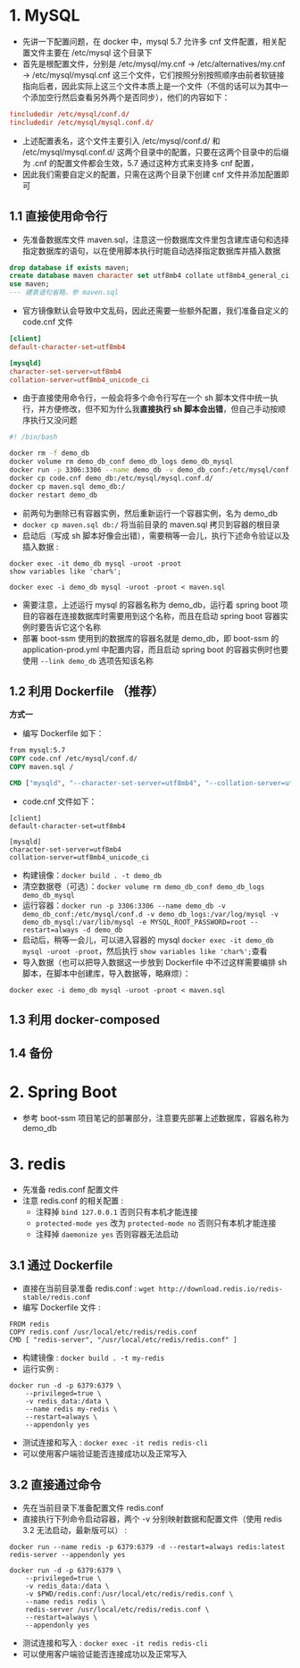 

# 1. MySQL

- 先讲一下配置问题，在 docker 中，mysql 5.7 允许多 cnf 文件配置，相关配置文件主要在 /etc/mysql 这个目录下
- 首先是根配置文件，分别是 /etc/mysql/my.cnf -> /etc/alternatives/my.cnf -> /etc/mysql/mysql.cnf 这三个文件，它们按照分别按照顺序由前者软链接指向后者，因此实际上这三个文件本质上是一个文件（不信的话可以为其中一个添加空行然后查看另外两个是否同步），他们的内容如下：
```cnf
!includedir /etc/mysql/conf.d/
!includedir /etc/mysql/mysql.conf.d/
```
- 上述配置表名，这个文件主要引入 /etc/mysql/conf.d/ 和 /etc/mysql/mysql.conf.d/ 这两个目录中的配置，只要在这两个目录中的后缀为 .cnf 的配置文件都会生效，5.7 通过这种方式来支持多 cnf 配置，
- 因此我们需要自定义的配置，只需在这两个目录下创建 cnf 文件并添加配置即可

## 1.1 直接使用命令行

- 先准备数据库文件 maven.sql，注意这一份数据库文件里包含建库语句和选择指定数据库的语句，以在使用脚本执行时能自动选择指定数据库并插入数据
```sql
drop database if exists maven;
create database maven character set utf8mb4 collate utf8mb4_general_ci;
use maven;
--- 建表语句省略，参 maven.sql
```
- 官方镜像默认会导致中文乱码，因此还需要一些额外配置，我们准备自定义的 code.cnf 文件
```cnf
[client]
default-character-set=utf8mb4

[mysqld]
character-set-server=utf8mb4
collation-server=utf8mb4_unicode_ci
```
- 由于直接使用命令行，一般会将多个命令行写在一个 sh 脚本文件中统一执行，并方便修改，但不知为什么我**直接执行 sh 脚本会出错**，但自己手动按顺序执行又没问题
```sh
#! /bin/bash

docker rm -f demo_db
docker volume rm demo_db_conf demo_db_logs demo_db_mysql
docker run -p 3306:3306 --name demo_db -v demo_db_conf:/etc/mysql/conf.d -v demo_db_logs:/logs -v demo_db_mysql:/var/lib/mysql -e MYSQL_ROOT_PASSWORD=root -e MYSQL_DATABASE=maven --restart=always -d mysql:5.7
docker cp code.cnf demo_db:/etc/mysql/mysql.conf.d/
docker cp maven.sql demo_db:/
docker restart demo_db
```
- 前两句为删除已有容器实例，然后重新运行一个容器实例，名为 demo_db
- `docker cp maven.sql db:/` 将当前目录的 maven.sql 拷贝到容器的根目录
- 启动后（写成 sh 脚本好像会出错），需要稍等一会儿，执行下述命令验证以及插入数据 : 
```
docker exec -it demo_db mysql -uroot -proot
show variables like 'char%';

docker exec -i demo_db mysql -uroot -proot < maven.sql
```
- 需要注意，上述运行 mysql 的容器名称为 demo_db，运行着 spring boot 项目的容器在连接数据库时需要用到这个名称，而且在启动 spring boot 容器实例时要告诉它这个名称
- 部署 boot-ssm 使用到的数据库的容器名就是 demo_db，即 boot-ssm 的 application-prod.yml 中配置内容，而且启动 spring boot 的容器实例时也要使用 `--link demo_db` 选项告知该名称



## 1.2 利用 Dockerfile （推荐）

**方式一**

- 编写 Dockerfile 如下：
```Dockerfile
from mysql:5.7
COPY code.cnf /etc/mysql/conf.d/
COPY maven.sql /

CMD ["mysqld", "--character-set-server=utf8mb4", "--collation-server=utf8mb4_unicode_ci"]
```
- code.cnf 文件如下：
```
[client]
default-character-set=utf8mb4

[mysqld]
character-set-server=utf8mb4
collation-server=utf8mb4_unicode_ci
```
- 构建镜像：`docker build . -t demo_db`
- 清空数据卷（可选）：`docker volume rm demo_db_conf demo_db_logs demo_db_mysql`
- 运行容器：`docker run -p 3306:3306 --name demo_db -v demo_db_conf:/etc/mysql/conf.d -v demo_db_logs:/var/log/mysql -v demo_db_mysql:/var/lib/mysql -e MYSQL_ROOT_PASSWORD=root --restart=always -d demo_db`
- 启动后，稍等一会儿，可以进入容器的 mysql `docker exec -it demo_db mysql -uroot -proot`，然后执行 `show variables like 'char%';`查看
- 导入数据（也可以把导入数据这一步放到 Dockerfile 中不过这样需要编排 sh 脚本，在脚本中创建库，导入数据等，略麻烦）：
```
docker exec -i demo_db mysql -uroot -proot < maven.sql
```


## 1.3 利用 docker-composed


## 1.4 备份


# 2. Spring Boot

- 参考 boot-ssm 项目笔记的部署部分，注意要先部署上述数据库，容器名称为 demo_db

# 3. redis

- 先准备 redis.conf 配置文件
- 注意 redis.conf 的相关配置 :
    - 注释掉 `bind 127.0.0.1` 否则只有本机才能连接
    - `protected-mode yes` 改为 `protected-mode no` 否则只有本机才能连接
    - 注释掉 `daemonize yes` 否则容器无法启动

## 3.1 通过 Dockerfile

- 直接在当前目录准备 redis.conf : `wget http://download.redis.io/redis-stable/redis.conf`
- 编写 Dockerfile 文件 :
```
FROM redis
COPY redis.conf /usr/local/etc/redis/redis.conf
CMD [ "redis-server", "/usr/local/etc/redis/redis.conf" ]
```
- 构建镜像 : `docker build . -t my-redis`
- 运行实例 :
```
docker run -d -p 6379:6379 \
    --privileged=true \
    -v redis_data:/data \
    --name redis my-redis \
    --restart=always \
    --appendonly yes
```
- 测试连接和写入 : `docker exec -it redis redis-cli`
- 可以使用客户端验证能否连接成功以及正常写入

## 3.2 直接通过命令


- 先在当前目录下准备配置文件 redis.conf
- 直接执行下列命令启动容器，两个 -v 分别映射数据和配置文件（使用 redis 3.2 无法启动，最新版可以） :
```
docker run --name redis -p 6379:6379 -d --restart=always redis:latest redis-server --appendonly yes

docker run -d -p 6379:6379 \
    --privileged=true \
    -v redis_data:/data \
    -v $PWD/redis.conf:/usr/local/etc/redis/redis.conf \
    --name redis redis \
    redis-server /usr/local/etc/redis/redis.conf \
    --restart=always \
    --appendonly yes
```
- 测试连接和写入 : `docker exec -it redis redis-cli`
- 可以使用客户端验证能否连接成功以及正常写入